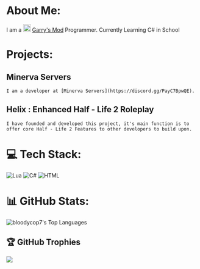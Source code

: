 # About Me:
I am a <img src="https://files.facepunch.com/garry/822e60dc-c931-43e4-800f-cbe010b3d4cc.png" width="20px"/> [Garry's Mod](https://store.steampowered.com/app/4000/Garrys_Mod/) Programmer.
Currently Learning C# in School
# Projects:
  ## Minerva Servers
    I am a developer at [Minerva Servers](https://discord.gg/PayC7BpwQE).
  ## Helix : Enhanced Half - Life 2 Roleplay
    I have founded and developed this project, it's main function is to offer core Half - Life 2 Features to other developers to build upon.

# 💻 Tech Stack:
![Lua](https://img.shields.io/badge/lua-%232C2D72.svg?style=for-the-badge&logo=lua&logoColor=white)
![C#](https://img.shields.io/badge/csharp-%232C2D72.svg?style=for-the-badge&logo=csharp&logoColor=orange)
![HTML](https://img.shields.io/badge/html-%232C2D72.svg?style=for-the-badge&logo=html&logoColor=orange)
# 📊 GitHub Stats:
![bloodycop7's Top Languages](https://github-readme-stats.vercel.app/api/top-langs/?username=bloodycop7&theme=vue-dark&show_icons=true&hide_border=true&layout=compact)

## 🏆 GitHub Trophies
![](https://github-profile-trophy.vercel.app/?username=bloodycop7&theme=github_dark_dimmed&no-frame=false&no-bg=false&margin-w=4)
